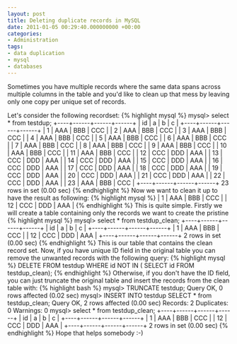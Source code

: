 ```yaml
---
layout: post
title: Deleting duplicate records in MySQL
date: 2011-01-05 00:29:40.000000000 +00:00
categories:
- Administration
tags:
- data duplication
- mysql
- databases
---
```

Sometimes you have multiple records where the same data spans across multiple columns in the table and you'd like to clean up that mess by leaving only one copy per unique set of records.

Let's consider the following recordset:
{% highlight mysql %}
mysql> select * from testdup;
+----+------+------+------+
| id | a    | b    | c    |
+----+------+------+------+
|  1 | AAA  | BBB  | CCC  |
|  2 | AAA  | BBB  | CCC  |
|  3 | AAA  | BBB  | CCC  |
|  4 | AAA  | BBB  | CCC  |
|  5 | AAA  | BBB  | CCC  |
|  6 | AAA  | BBB  | CCC  |
|  7 | AAA  | BBB  | CCC  |
|  8 | AAA  | BBB  | CCC  |
|  9 | AAA  | BBB  | CCC  |
| 10 | AAA  | BBB  | CCC  |
| 11 | AAA  | BBB  | CCC  |
| 12 | CCC  | DDD  | AAA  |
| 13 | CCC  | DDD  | AAA  |
| 14 | CCC  | DDD  | AAA  |
| 15 | CCC  | DDD  | AAA  |
| 16 | CCC  | DDD  | AAA  |
| 17 | CCC  | DDD  | AAA  |
| 18 | CCC  | DDD  | AAA  |
| 19 | CCC  | DDD  | AAA  |
| 20 | CCC  | DDD  | AAA  |
| 21 | CCC  | DDD  | AAA  |
| 22 | CCC  | DDD  | AAA  |
| 23 | AAA  | BBB  | CCC  |
+----+------+------+------+
23 rows in set (0.00 sec)
{% endhighlight %}
Now we want to clean it up to have the result as following:
{% highlight mysql %} 
|  1 | AAA  | BBB  | CCC  |
| 12 | CCC  | DDD  | AAA  |
{% endhighlight %}
This is quite simple.
Firstly we will create a table containing only the records we want to create the pristine
{% highlight mysql %}
mysql> select * from testdup_clean;
+----+------+------+------+
| id | a    | b    | c    |
+----+------+------+------+
|  1 | AAA  | BBB  | CCC  |
| 12 | CCC  | DDD  | AAA  |
+----+------+------+------+
2 rows in set (0.00 sec)
{% endhighlight %}
This is our table that contains the clean record set.
Now, if you have unique ID field in the original table you can remove the unwanted records with the following query:
{% highlight mysql %}
DELETE FROM testdup WHERE id NOT IN ( SELECT id FROM testdup_clean);
{% endhighlight %}
Otherwise, if you don't have the ID field, you can just truncate the original table and insert the records from the clean table with:
{% highlight bash %} 
mysql> TRUNCATE testdup;
Query OK, 0 rows affected (0.02 sec)
mysql> INSERT INTO testdup SELECT * from testdup_clean;
Query OK, 2 rows affected (0.00 sec)
Records: 2  Duplicates: 0  Warnings: 0
mysql> select * from testdup_clean;
+----+------+------+------+
| id | a    | b    | c    |
+----+------+------+------+
|  1 | AAA  | BBB  | CCC  |
| 12 | CCC  | DDD  | AAA  |
+----+------+------+------+
2 rows in set (0.00 sec)
{% endhighlight %}
Hope that helps somebody :-)
